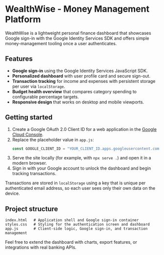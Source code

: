 # WealthWise - Money Management Platform

WealthWise is a lightweight personal finance dashboard that showcases Google sign-in with the Google Identity Services SDK and offers simple money-management tooling once a user authenticates.

## Features

- **Google sign-in** using the Google Identity Services JavaScript SDK.
- **Personalized dashboard** with user profile card and secure sign-out.
- **Transaction tracking** for income and expenses with persistent storage per user via `localStorage`.
- **Budget health overview** that compares category spending to configurable percentage targets.
- **Responsive design** that works on desktop and mobile viewports.

## Getting started

1. Create a Google OAuth 2.0 Client ID for a web application in the [Google Cloud Console](https://console.cloud.google.com/).
2. Replace the placeholder value in `app.js`:
   ```js
   const GOOGLE_CLIENT_ID = "YOUR_CLIENT_ID.apps.googleusercontent.com";
   ```
3. Serve the site locally (for example, with `npx serve .`) and open it in a modern browser.
4. Sign in with your Google account to unlock the dashboard and begin tracking transactions.

Transactions are stored in `localStorage` using a key that is unique per authenticated email address, so each user sees only their own data on the device.

## Project structure

```
index.html   # Application shell and Google sign-in container
styles.css   # Styling for the authentication screen and dashboard
app.js       # Client-side logic, Google sign-in, and transaction management
```

Feel free to extend the dashboard with charts, export features, or integrations with real banking APIs.
